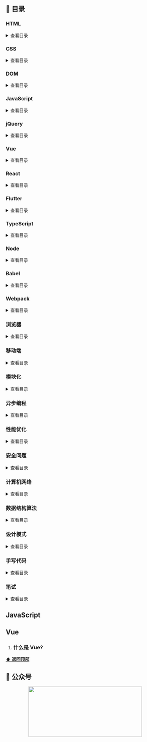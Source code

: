 ## :blue_book: 目录

### HTML

<details>
<summary>查看目录</summary>

- `HTML` 语义化

- meta 有哪些属性，作用是什么

- viewport 有哪些参数，作用是什么

- canvas

- img 中 alt 和 title 的区别

- 说说 HTML5 在标签、属性、存储、API 上的新特性

- doctype 的作用是什么？

- href 和 src 有什么区别

</details>

### CSS

<details>
<summary>查看目录</summary>

- `Link` 与 `@import` 导入`css`的区别

- ### 伪类和伪元素的区别

- 是否了解盒模型

- 你知道什么是 `BFC` 吗

- 居中布局

- 请说说`css`的选择器以及选择器优先级

- 如何清除浮动

- CSS 动画

- opacity: 0、visibility: hidden、display: none

- 如何实现左侧宽度固定，右侧宽度自适应的布局

- 介绍一下 flex

- z-index 有什么需要注意的地方

- css3 的新特性

- calc 函数

- ::after 和:after 的区别

- CSS 有哪些样式可以给子元素继承!

- 行内元素有哪些？块级元素有哪些？ 空(void)元素有那些？

- `box-sizing`常用的属性有哪些? 分别有啥作用?

- CSS 中`transition`和`animate`有何区别? `animate` 如何停留在最后一帧!

</details>

### DOM

<details>
<summary>查看目录</summary>

- 事件类型

- 说说`DOM` 中的事件流

- ### Node 节点获取及增删查改

</details>

### JavaScript

<details>
<summary>查看目录</summary>

- var、let 和 const 区别的实现原理是什么

- `JavaScript` 的数据类型,存储有什么区别

- 为什么 0.1 + 0.2 != 0.3 ?

- es6 的新特性都有哪些？

- ==和===区别是什么？

- typeof 和 instance of 检测数据类型有什么区别？

- prototype 和 `__proto__` 区别是什么？

- `null`和`undefined`有什么区别么

- for of , for in 和 forEach,map 的区别

- 如何判断两个变量相等

- 谈谈你对原型的理解？

- 什么是原型链？【原型链解决的是什么问题？】

- 执行上下文

- 变量

- 立即执行函数

- 谈谈作用域与作用域链的理解

- 闭包及作用闭包有哪些使用场景？

- 对象的拷贝

- new 运算符 new 的原理是什么？通过 new 的方式创建对象和通过字面量创建有什么区别

- 箭头函数

- instanceof 实现的原理是什么

- ES5/ES6 的继承

- 类型的转化

- 防抖与节流

- this 如何正确的判断 this? 箭头函数的 this 是什么？

- `sort` 函数

- 函数科里化

- ['1', '2', '3'].map(parseInt)

- [[3,2,1].reduce(Math.pow), [].reduce(Math.pow)]

- Set、Map、WeakSet 和 WeakMap 的区别

- 判断数组的方法

- 类数组和数组的区别是什么？

- call 与 applycall,aplly 和 bind 的内部是如何实现的？

- 数组的哪些 API 会改变原数组？

- 在 JS 中什么是变量提升？什么是暂时性死区？

</details>

### jQuery

<details>
<summary>查看目录</summary>

- 手写插件

</details>

### Vue

<details>
<summary>查看目录</summary>

- 说说 Vue 中`$nextTick`的实现原理

- vue 修饰符

- 什么是 MVVM？

- Vue 中的 key 有什么作用？

- 组件中 data 为什么是一个函数？

- 数据双向绑定

- v-show 与 v-if 有什么区别？

- v-model 的原理？

- Class 与 Style 如何动态绑定？

- vue 的`单向数据流`

- 谈谈你对`vue`生命周期的理解

- `vue` 中组件通信有几种方式

- 数据响应原理

- 虚拟 DOM 原理以及优缺点

- computed watch methods 三者的应用场景与区别以及实现原理

- Object.defineProperty 有什么缺陷

- 直接给一个数组项赋值，Vue 能检测到变化吗？

- 使用 JavaScript Proxy 实现简单的数据绑定

- Vue 是如何实现数据双向绑定的？

- Vue 框架怎么实现对象和数组的监听？

- vue-router 的路由模式有几种

- 能说下 vue-router 中常用的 hash 和 history 路由模式实现原理吗？

- vuex 的设计思想

- 单页面（SPA）应用的优缺点

- 谈谈你对 keep-alive 的了解？

- 谈谈 Vue SSR 吗？说说 SSR？

- Vue 怎么用 vm.\$set() 解决对象新增属性不能响应的问题 ？

- 你有对 Vue 项目进行哪些优化？

- 谈谈`vue 3.0`

- `$route`和`$router`的区别

- scoped 属性作用

- `Vue-Router`的两种模式主要依赖什么实现的

</details>

### React

<details>
<summary>查看目录</summary>

- [列表组件中的](#列表组件中的`key`)

- React 中 setState 什么时候是同步的，什么时候是异步的

- react-router 里的 `<Link>` 标签和 `<a>` 标签有什么区别

- react 与`vue` 的区别

- React 高阶组件的作用有哪些

- 简述下 flux 的思想

</details>

### Flutter

<details>
<summary>查看目录</summary>

- [列表组件中的](#列表组件中的`key`)

- React 中 setState 什么时候是同步的，什么时候是异步的

- react-router 里的 `<Link>` 标签和 `<a>` 标签有什么区别

</details>

### TypeScript

<details>
<summary>查看目录</summary>

</details>

### Node

<details>
<summary>查看目录</summary>

- 谈谈 node 中的事件循环

</details>

### Babel

<details>
<summary>查看目录</summary>

- 谈谈`babel` 的原理是什么

</details>

### Webpack

<details>
<summary>查看目录</summary>

- 介绍下 webpack 热更新原理，是如何做到在不刷新浏览器的前提下更新页面的

- 介绍`webpack` 的实现原理

- Webpack 的 loader 和 plugins 的区别

</details>

### 浏览器

<details>
<summary>查看目录</summary>

- 输入`URL` 发生了什么

- 重绘与回流

- 本地存储 cookie 与 token

- session、cookie、localStorage 的区别

- 如何实现浏览器内多个标签页之间的通信?

</details>

### 移动端

<details>
<summary>查看目录</summary>

- 触摸事件

- 移动端的兼容问题

- 移动端 300ms 延迟

- 移动端 rem

- 移动端 1px

</details>

### 模块化

<details>
<summary>查看目录</summary>

- 模块化发展历史

</details>

### 异步编程

<details>
<summary>查看目录</summary>

- setTimeout、Promise、Async/Await 的区别

- 模拟实现一个 Promise.finally

- Promise 构造函数是同步还是异步执行，then 中的方法呢 ?promise 如何实现 then 处理 ?

- Promise 和 setTimeout 的区别 ?

- 如何实现 Promise.all ?

- EventLoop

- async await 函数

</details>

### 性能优化

<details>
<summary>查看目录</summary>

- 能说说首屏加载优化有哪些方案么

- 什么是 GPU 加速，如何使用 GPU 加速，GPU 加速的缺点

</details>

### 安全问题

<details>
<summary>查看目录</summary>

- CSRF 攻击

- XSS 漏洞

- CORS（跨域资款共享）

</details>

### 计算机网络

<details>
<summary>查看目录</summary>

- http 与 https 协议

- HTTP2 和 HTTP1 有什么区别

- 常见的状态码

- `GET` 与`Post` 的区别

- TCP 三次握手四次挥手

- 谈谈你对 TCP 的理解;

- HTTP 的请求报文由哪几部分组成

- HTTP 常见请求/响应头及其含义

- HTTPS 是如何进行加密的

- CDN 原理

- DNS 解析

- websocket 和 ajax 的区别是什么，websocket 的应用场景有哪些

</details>

### 数据结构算法

<details>
<summary>查看目录</summary>

- 排序算法

- 全排列

- 各种排序

- 优先遍历和广度优先遍历

- 冒泡排序如何实现

- 二分查找

</details>

### 设计模式

<details>
<summary>查看目录</summary>

- 常见的设计模式有哪些？

</details>

### 手写代码

<details>
<summary>查看目录</summary>

- 手写`new`操作符

- 手写`JSON.stringify`

- 手写`JSON.parse`

- 手写`call`或 `apply`

- 手写继承

- 手写函数柯里化

- 手写`Promise`

- 手写防抖与节流

- 手写深拷贝

- 手写`instanceof`

- 数组扁平化

</details>

### 笔试

<details>
<summary>查看目录</summary>

- 请写出下面代码的运行结果

  ```js
  async function async1() {
    console.log("async1 start");
    await async2();
    console.log("async1 end");
  }
  async function async2() {
    console.log("async2");
  }
  console.log("script start");
  setTimeout(function () {
    console.log("setTimeout");
  }, 0);
  async1();
  new Promise(function (resolve) {
    console.log("promise1");
    resolve();
  }).then(function () {
    console.log("promise2");
  });
  console.log("script end");
  ```

* 计算两个数组的交集

* JS 实现`String.trim()`方法;

</details>

## JavaScript

## Vue

1. ### 什么是 Vue?

**[⬆ 返回顶部](#blue_book-目录)**

## :love_letter: 公众号

<div align="center">
    <img width="360px" height="160px" src="https://github.com/yayxs/top-fe-iqa/blob/master/assets/images/%E5%85%AC%E4%BC%97%E5%8F%B7.png"></img>
</div>
